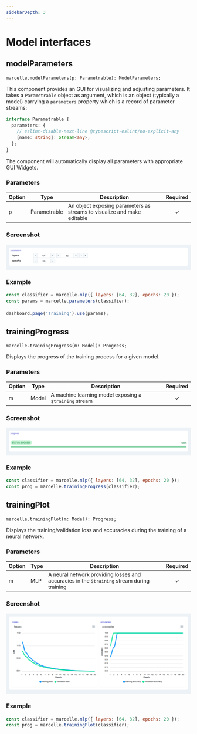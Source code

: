 ```yaml
---
sidebarDepth: 3
---
```


# Model interfaces

## modelParameters

```tsx
marcelle.modelParameters(p: Parametrable): ModelParameters;
```

This component provides an GUI for visualizing and adjusting parameters. It takes a `Parametrable` object as argument, which is an object (typically a model) carrying a `parameters` property which is a record of parameter streams:

```ts
interface Parametrable {
  parameters: {
    // eslint-disable-next-line @typescript-eslint/no-explicit-any
    [name: string]: Stream<any>;
  };
}
```

The component will automatically display all parameters with appropriate GUI Widgets.

### Parameters

| Option | Type         | Description                                                             | Required |
| ------ | ------------ | ----------------------------------------------------------------------- | :------: |
| p      | Parametrable | An object exposing parameters as streams to visualize and make editable |    ✓     |

### Screenshot

<div style="background: rgb(237, 242, 247); padding: 8px; margin-top: 1rem;">
  <img src="./images/model-parameters.png" alt="Screenshot of the parameters component">
</div>

### Example

```js
const classifier = marcelle.mlp({ layers: [64, 32], epochs: 20 });
const params = marcelle.parameters(classifier);

dashboard.page('Training').use(params);
```

## trainingProgress

```tsx
marcelle.trainingProgress(m: Model): Progress;
```

Displays the progress of the training process for a given model.

### Parameters

| Option | Type  | Description                                            | Required |
| ------ | ----- | ------------------------------------------------------ | :------: |
| m      | Model | A machine learning model exposing a `$training` stream |    ✓     |

### Screenshot

<div style="background: rgb(237, 242, 247); padding: 8px; margin-top: 1rem;">
  <img src="./images/training-progress.png" alt="Screenshot of the training-progress component">
</div>

### Example

```js
const classifier = marcelle.mlp({ layers: [64, 32], epochs: 20 });
const prog = marcelle.trainingProgress(classifier);
```

## trainingPlot

```tsx
marcelle.trainingPlot(m: Model): Progress;
```

Displays the training/validation loss and accuracies during the training of a neural network.

### Parameters

| Option | Type | Description                                                                                | Required |
| ------ | ---- | ------------------------------------------------------------------------------------------ | :------: |
| m      | MLP  | A neural network providing losses and accuracies in the `$training` stream during training |    ✓     |

### Screenshot

<div style="background: rgb(237, 242, 247); padding: 8px; margin-top: 1rem;">
  <img src="./images/training-plot.png" alt="Screenshot of the trainingPlot component">
</div>

### Example

```js
const classifier = marcelle.mlp({ layers: [64, 32], epochs: 20 });
const prog = marcelle.trainingPlot(classifier);
```
